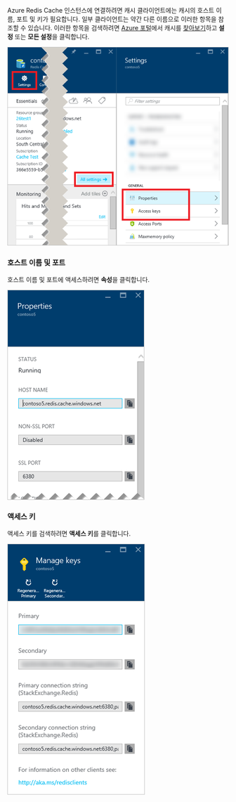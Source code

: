 Azure Redis Cache 인스턴스에 연결하려면 캐시 클라이언트에는 캐시의 호스트 이름, 포트 및 키가 필요합니다. 일부 클라이언트는 약간 다른 이름으로 이러한 항목을 참조할 수 있습니다. 이러한 항목을 검색하려면 [Azure 포털](https://portal.azure.com)에서 캐시를 [찾아보기](../articles/redis-cache/cache-configure.md#configure-redis-cache-settings)하고 **설정** 또는 **모든 설정**을 클릭합니다. 

![Redis Cache 설정](media/redis-cache-access-keys/redis-cache-settings.png)

### <a name="host-name-and-ports"></a>호스트 이름 및 포트
호스트 이름 및 포트에 액세스하려면 **속성**을 클릭합니다.

![Redis Cache 속성](media/redis-cache-access-keys/redis-cache-properties.png)

### <a name="access-keys"></a>액세스 키
액세스 키를 검색하려면 **액세스 키**를 클릭합니다.

![Redis Cache 액세스 키](media/redis-cache-access-keys/redis-cache-access-keys.png)



<!--HONumber=Nov16_HO2-->


